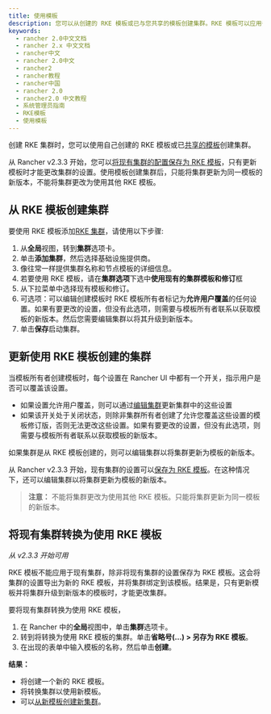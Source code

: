 ```yaml
---
title: 使用模板
description: 您可以从创建的 RKE 模板或已与您共享的模板创建集群。RKE 模板可以应用于新的集群。从 Rancher v2.3.3 开始，您可以将现有集群的配置保存为 RKE 模板，然后只有更新模板时才能更改集群的设置。不能将集群更改为使用其他 RKE 模板。只能将集群更新为同一模板的新版本。
keywords:
  - rancher 2.0中文文档
  - rancher 2.x 中文文档
  - rancher中文
  - rancher 2.0中文
  - rancher2
  - rancher教程
  - rancher中国
  - rancher 2.0
  - rancher2.0 中文教程
  - 系统管理员指南
  - RKE模板
  - 使用模板
---
```


创建 RKE 集群时，您可以使用自己创建的 RKE 模板或已[共享的模板](/docs/admin-settings/rke-templates/template-access-and-sharing/_index)创建集群。

从 Rancher v2.3.3 开始，您可以[将现有集群的配置保存为 RKE 模板](#将现有集群转换为使用-rke-模板)，只有更新模板时才能更改集群的设置。使用模板创建集群后，只能将集群更新为同一模板的新版本，不能将集群更改为使用其他 RKE 模板。

## 从 RKE 模板创建集群

要使用 RKE 模板添加[RKE 集群](/docs/cluster-provisioning/rke-clusters/_index)，请使用以下步骤:

1. 从**全局**视图，转到**集群**选项卡。
1. 单击**添加集群**，然后选择基础设施提供商。
1. 像往常一样提供集群名称和节点模板的详细信息。
1. 若要使用 RKE 模板，请在**集群选项**下选中**使用现有的集群模板和修订**框
1. 从下拉菜单中选择现有模板和修订。
1. 可选项：可以编辑创建模板时 RKE 模板所有者标记为**允许用户覆盖**的任何设置。如果有要更改的设置，但没有此选项，则需要与模板所有者联系以获取模板的新版本。然后您需要编辑集群以将其升级到新版本。
1. 单击**保存**启动集群。

## 更新使用 RKE 模板创建的集群

当模板所有者创建模板时，每个设置在 Rancher UI 中都有一个开关，指示用户是否可以覆盖该设置。

- 如果设置允许用户覆盖，则可以通过[编辑集群](/docs/cluster-admin/editing-clusters/_index)更新集群中的这些设置
- 如果该开关处于关闭状态，则除非集群所有者创建了允许您覆盖这些设置的模板修订版，否则无法更改这些设置。如果有要更改的设置，但没有此选项，则需要与模板所有者联系以获取模板的新版本。

如果集群是从 RKE 模板创建的，则可以编辑集群以将集群更新为模板的新版本。

从 Rancher v2.3.3 开始，现有集群的设置可以[保存为 RKE 模板](#将现有集群转换为使用-rke-模板)。在这种情况下，还可以编辑集群以将集群更新为模板的新版本。

> **注意：** 不能将集群更改为使用其他 RKE 模板。只能将集群更新为同一模板的新版本。

## 将现有集群转换为使用 RKE 模板

_从 v2.3.3 开始可用_

RKE 模板不能应用于现有集群，除非将现有集群的设置保存为 RKE 模板。这会将集群的设置导出为新的 RKE 模板，并将集群绑定到该模板。结果是，只有更新模板并将集群升级到新版本的模板时，才能更改集群。

要将现有集群转换为使用 RKE 模板，

1. 在 Rancher 中的**全局**视图中，单击**集群**选项卡。
1. 转到将转换为使用 RKE 模板的集群。单击**省略号(…) > 另存为 RKE 模板**。
1. 在出现的表单中输入模板的名称，然后单击**创建**。

**结果：**

- 将创建一个新的 RKE 模板。
- 将转换集群以使用新模板。
- 可以[从新模板创建新集群](/docs/admin-settings/rke-templates/applying-templates/_index)。
